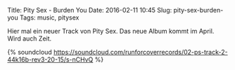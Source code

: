 Title: Pity Sex - Burden You
Date: 2016-02-11 10:45
Slug: pity-sex-burden-you
Tags: music, pitysex

Hier mal ein neuer Track von Pity Sex. Das neue Album kommt im April. Wird auch Zeit.

{% soundcloud https://soundcloud.com/runforcoverrecords/02-ps-track-2-44k16b-rev3-20-15/s-nCHvQ %}
